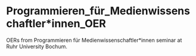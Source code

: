 # Programmieren_für_Medienwissenschaftler*innen_OER

OERs from Programmieren für Medienwissenschaftler*innen seminar at Ruhr University Bochum.
